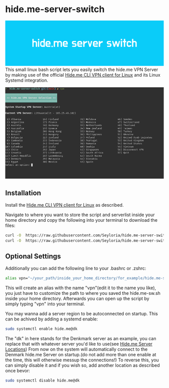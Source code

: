 # hide.me-server-switch
![Showcase](/hide.me-sw-banner.png)
This small linux bash script lets you easily switch the hide.me VPN Server by making use of the official [Hide.me CLI VPN client for Linux](https://github.com/eventure/hide.client.linux) and its Linux Systemd integration.

![Showcase](/example-sw.jpg)

## Installation
Install the [Hide.me CLI VPN client for Linux](https://github.com/eventure/hide.client.linux) as described.

Navigate to where you want to store the script and serverlist inside your home directory and copy the following into your terminal to download the files:
```sh
curl -O  https://raw.githubusercontent.com/Seyloria/hide.me-server-switch/main/hide.me-sw.sh
curl -O  https://raw.githubusercontent.com/Seyloria/hide.me-server-switch/main/serverlist.txt
```

## Optional Settings
Additionally you can add the following line to your .bashrc or .zshrc:
```sh
alias vpn="~/your_path/inside_your_home_directory/for_example/hide.me-sw.sh"
```
This will create an alias with the name "vpn"(edit it to the name you like), you just have to customize the path to where you saved the hide.me-sw.sh inside your home directory.
Afterwards you can open up the script by simply typing "vpn" into your terminal.


You may wanna add a server region to be autoconnected on startup.
This can be achived by adding a systemd enable:
```sh
sudo systemctl enable hide.me@dk
```
The "dk" in here stands for the Denkmark server as an example, you can replace that with whatever server you'd like to use(see [Hide.me Server Locations](https://member.hide.me/en/server-status))
From now on the system will automatically connect to the Denmark hide.me Server on startup.(do not add more than one enable at the time, this will otherwise messup the connections!)
To reverse this, you can simply disable it and if you wish so, add another location as described once bevor:
```sh
sudo systemctl disable hide.me@dk
```
